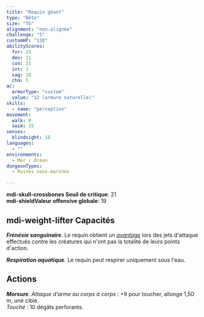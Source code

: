 ```yaml
---
title: "Requin géant"
type: "Bête"
size: "TG"
alignment: "non-alignée"
challenge: "5"
customHP: "138"
abilityScores:
  for: 23
  dex: 11
  con: 21
  int: 1
  sag: 10
  cha: 5
ac:
  armorType: "custom"
  value: "12 (armure naturelle)"
skills:
  - name: "perception"
movement:
  walk: 0
  swim: 15
senses:
  blindsight: 18
languages:
  - ""
environments:
  - Mer / Océan
dungeonTypes:
  - Ruines sous-marines

---
```

**<v-icon>mdi-skull-crossbones</v-icon> Seuil de critique**: 21            
**<v-icon>mdi-shield</v-icon>Valeur offensive globale**: 19     
## <v-icon>mdi-weight-lifter</v-icon> Capacités
_**Frénésie sanguinaire**_. Le requin obtient un [_avantage_](/utiliser-les-caracteristiques/#avantage-et-desavantage) lors des jets d'attaque effectués contre les créatures qui n'ont pas la totalité de leurs points d'action.

_**Respiration aquatique**_. Le requin peut respirer uniquement sous l'eau.

## Actions
_**Morsure**_. _Attaque d'arme au corps à corps_ : +9 pour toucher, allonge 1,50 m, une cible.  
_Touché_ : 10 dégâts perforants.
